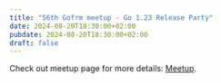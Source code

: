 ```yaml
---
title: "56th Gofrm meetup - Go 1.23 Release Party"
date: 2024-08-20T18:30:00+02:00 
pubdate: 2024-08-20T18:30:00+02:00  
draft: false 
---
```


Check out meetup page for more details: [Meetup](https://www.meetup.com/de-DE/gophers-frm/events/302943237/).
